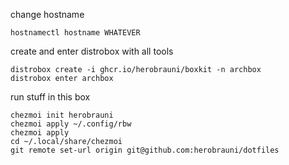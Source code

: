 change hostname

`hostnamectl hostname WHATEVER`

create and enter distrobox with all tools

```
distrobox create -i ghcr.io/herobrauni/boxkit -n archbox
distrobox enter archbox
```

run stuff in this box

```
chezmoi init herobrauni
chezmoi apply ~/.config/rbw
chezmoi apply
cd ~/.local/share/chezmoi
git remote set-url origin git@github.com:herobrauni/dotfiles
```
